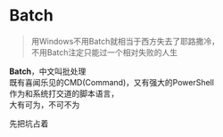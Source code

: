 ---
---

# Batch

>用Windows不用Batch就相当于西方失去了耶路撒冷，  
>不用Batch注定只能过一个相对失败的人生

**Batch**，中文叫批处理  
既有喜闻乐见的CMD(Command)，又有强大的PowerShell  
作为和系统打交道的脚本语言，  
大有可为，不可不为

先把坑占着

